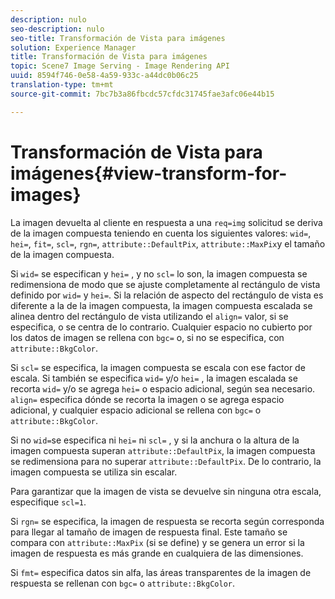 ```yaml
---
description: nulo
seo-description: nulo
seo-title: Transformación de Vista para imágenes
solution: Experience Manager
title: Transformación de Vista para imágenes
topic: Scene7 Image Serving - Image Rendering API
uuid: 8594f746-0e58-4a59-933c-a44dc0b06c25
translation-type: tm+mt
source-git-commit: 7bc7b3a86fbcdc57cfdc31745fae3afc06e44b15

---
```



# Transformación de Vista para imágenes{#view-transform-for-images}

La imagen devuelta al cliente en respuesta a una `req=img` solicitud se deriva de la imagen compuesta teniendo en cuenta los siguientes valores: `wid=`, `hei=`, `fit=`, `scl=`, `rgn=`, `attribute::DefaultPix`, `attribute::MaxPix`y el tamaño de la imagen compuesta.

Si `wid=` se especifican y `hei=` , y no `scl=` lo son, la imagen compuesta se redimensiona de modo que se ajuste completamente al rectángulo de vista definido por `wid=` y `hei=`. Si la relación de aspecto del rectángulo de vista es diferente a la de la imagen compuesta, la imagen compuesta escalada se alinea dentro del rectángulo de vista utilizando el `align=` valor, si se especifica, o se centra de lo contrario. Cualquier espacio no cubierto por los datos de imagen se rellena con `bgc=` o, si no se especifica, con `attribute::BkgColor`.

Si `scl=` se especifica, la imagen compuesta se escala con ese factor de escala. Si también se especifica `wid=` y/o `hei=` , la imagen escalada se recorta `wid=` y/o se agrega `hei=` o espacio adicional, según sea necesario. `align=` especifica dónde se recorta la imagen o se agrega espacio adicional, y cualquier espacio adicional se rellena con `bgc=` o `attribute::BkgColor`.

Si no `wid=`se especifica ni `hei=` ni `scl=` , y si la anchura o la altura de la imagen compuesta superan `attribute::DefaultPix`, la imagen compuesta se redimensiona para no superar `attribute::DefaultPix`. De lo contrario, la imagen compuesta se utiliza sin escalar.

Para garantizar que la imagen de vista se devuelve sin ninguna otra escala, especifique `scl=1`.

Si `rgn=` se especifica, la imagen de respuesta se recorta según corresponda para llegar al tamaño de imagen de respuesta final. Este tamaño se compara con `attribute::MaxPix` (si se define) y se genera un error si la imagen de respuesta es más grande en cualquiera de las dimensiones.

Si `fmt=` especifica datos sin alfa, las áreas transparentes de la imagen de respuesta se rellenan con `bgc=` o `attribute::BkgColor`.
